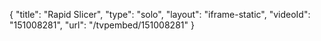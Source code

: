 {
    "title": "Rapid Slicer",
    "type": "solo",
    "layout": "iframe-static",
    "videoId": "151008281",
    "url": "\/tvpembed\/151008281"
}